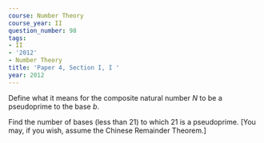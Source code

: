 ```yaml
---
course: Number Theory
course_year: II
question_number: 98
tags:
- II
- '2012'
- Number Theory
title: 'Paper 4, Section I, I '
year: 2012
---
```




Define what it means for the composite natural number $N$ to be a pseudoprime to the base $b$.

Find the number of bases (less than 21) to which 21 is a pseudoprime. [You may, if you wish, assume the Chinese Remainder Theorem.]